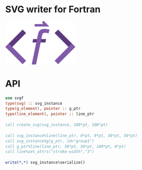 # SVG writer for Fortran

<div align="left">
<img src="./assets/svg-f.png" alt="SVG-Fortran" width="220">
</div>

# API
```fortran
use svgf
type(svg) :: svg_instance
type(g_element), pointer :: g_ptr
type(line_element), pointer :: line_ptr

call create_svg(svg_instance, 100*pt, 100*pt)

call svg_instance%line(line_ptr, 0*pt, 0*pt, 50*pt, 50*pt)
call svg_instance%g(g_ptr, id="group1")
call g_ptr%line(line_ptr, 50*pt, 50*pt, 100*pt, 0*pt)
call line%set_attrs("stroke-width","3")

write(*,*) svg_instance%serialize()
```

